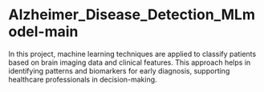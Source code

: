 # Alzheimer_Disease_Detection_MLmodel-main
In this project, machine learning  techniques are applied to classify patients based on brain imaging  data and clinical features. This  approach helps in identifying patterns and biomarkers for early  diagnosis, supporting healthcare professionals in decision-making.
